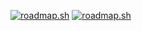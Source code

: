 [![roadmap.sh](https://api.roadmap.sh/v1-badge/tall/6463fba1410780a6d9b65277?variant=dark)](https://roadmap.sh)
[![roadmap.sh](https://www.codewars.com/users/Mordorrr/badges/large)](https://www.codewars.com/users/Mordorrr/)
<!--
**Mordorrrrrr/Mordorrrrrr** is a ✨ _special_ ✨ repository because its `README.md` (this file) appears on your GitHub profile.

Here are some ideas to get you started:

- 🔭 I’m currently working on ...
- 🌱 I’m currently learning ...
- 👯 I’m looking to collaborate on ...
- 🤔 I’m looking for help with ...
- 💬 Ask me about ...
- 📫 How to reach me: ...
- 😄 Pronouns: ...
- ⚡ Fun fact: ...
-->
